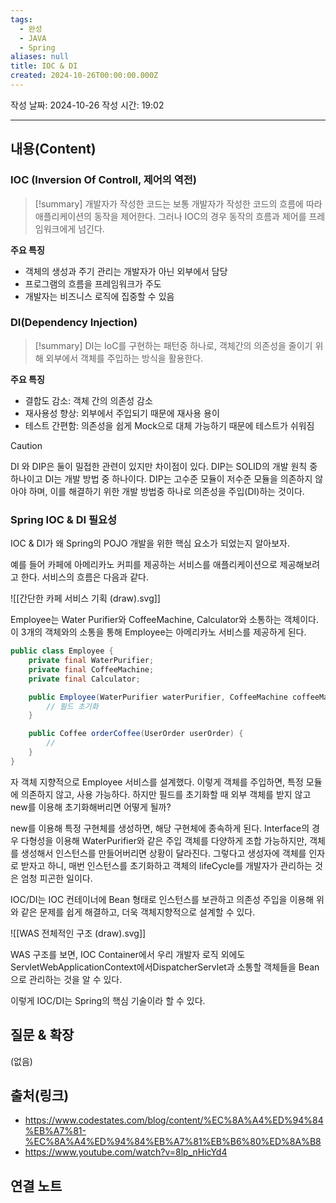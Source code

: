 ```yaml
---
tags:
  - 완성
  - JAVA
  - Spring
aliases: null
title: IOC & DI
created: 2024-10-26T00:00:00.000Z
---
```

작성 날짜: 2024-10-26
작성 시간: 19:02


----
## 내용(Content)

### IOC (Inversion Of Controll, 제어의 역전)

>[!summary]
>개발자가 작성한 코드는 보통 개발자가 작성한 코드의 흐름에 따라 애플리케이션의 동작을 제어한다. 그러나 IOC의 경우 동작의 흐름과 제어를 프레임워크에게 넘긴다.

**주요 특징**
- 객체의 생성과 주기 관리는 개발자가 아닌 외부에서 담당
- 프로그램의 흐름을 프레임워크가 주도
- 개발자는 비즈니스 로직에 집중할 수 있음

### DI(Dependency Injection)

>[!summary]
>DI는 IoC를 구현하는 패턴중 하나로, 객체간의 의존성을 줄이기 위해 외부에서 객체를 주입하는 방식을 활용한다.

**주요 특징**
- 결합도 감소: 객체 간의 의존성 감소
- 재사용성 향상: 외부에서 주입되기 때문에 재사용 용이
- 테스트 간편함: 의존성을 쉽게 Mock으로 대체 가능하기 때문에 테스트가 쉬워짐

>[!caution]
>DI 와 DIP은 둘이 밀접한 관련이 있지만 차이점이 있다. DIP는 SOLID의 개발 원칙 중 하나이고 DI는 개발 방법 중 하나이다. DIP는 고수준 모듈이 저수준 모듈을 의존하지 않아야 하며, 이를 해결하기 위한 개발 방법중 하나로 의존성을 주입(DI)하는 것이다.

### Spring IOC & DI 필요성

IOC & DI가 왜 Spring의 POJO 개발을 위한 핵심 요소가 되었는지 알아보자.

예를 들어 카페에 아메리카노 커피를 제공하는 서비스를 애플리케이션으로 제공해보려고 한다. 서비스의 흐름은 다음과 같다.

![[간단한 카페 서비스 기획 (draw).svg]]

Employee는 Water Purifier와 CoffeeMachine, Calculator와 소통하는 객체이다. 이 3개의 객체와의 소통을 통해 Employee는 아메리카노 서비스를 제공하게 된다.

```java
public class Employee {
	private final WaterPurifier;
	private final CoffeeMachine;
	private final Calculator;

	public Employee(WaterPurifier waterPurifier, CoffeeMachine coffeeMachine, Calculator calculator) {
		// 필드 초기화
	}

	public Coffee orderCoffee(UserOrder userOrder) {
		//
	}
}
```

자 객체 지향적으로 Employee 서비스를 설계했다. 이렇게 객체를 주입하면, 특정 모듈에 의존하지 않고, 사용 가능하다. 하지만 필드를 초기화할 때 외부 객체를 받지 않고 new를 이용해 초기화해버리면 어떻게 될까?

new를 이용해 특정 구현체를 생성하면, 해당 구현체에 종속하게 된다. Interface의 경우 다형성을 이용해 WaterPurifier와 같은 주입 객체를 다양하게 조합 가능하지만, 객체를 생성해서 인스턴스를 만들어버리면 상황이 달라진다. 그렇다고 생성자에 객체를 인자로 받자고 하니, 매번 인스턴스를 초기화하고 객체의 lifeCycle를 개발자가 관리하는 것은 엄청 피곤한 일이다.

IOC/DI는 IOC 컨테이너에 Bean 형태로 인스턴스를 보관하고 의존성 주입을 이용해 위와 같은 문제를 쉽게 해결하고, 더욱 객체지향적으로 설계할 수 있다.

![[WAS 전체적인 구조 (draw).svg]]

WAS 구조를 보면, IOC Container에서 우리 개발자 로직 외에도 ServletWebApplicationContext에서DispatcherServlet과 소통할 객체들을 Bean으로 관리하는 것을 알 수 있다.

이렇게 IOC/DI는 Spring의 핵심 기술이라 할 수 있다.

## 질문 & 확장

(없음)

## 출처(링크)

- https://www.codestates.com/blog/content/%EC%8A%A4%ED%94%84%EB%A7%81-%EC%8A%A4%ED%94%84%EB%A7%81%EB%B6%80%ED%8A%B8
- https://www.youtube.com/watch?v=8lp_nHicYd4

## 연결 노트










